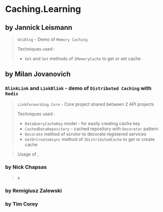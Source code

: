 # Caching.Learning

## by Jannick Leismann

> `UniBlog` - Demo of `Memory Caching` 
>
> Techniques used :
> * `Get` and `Set` methods of `IMemoryCache` to get or set cache

## by Milan Jovanovich

### `BlinkLink` and `LinkBlink` - demo of `Distributed Caching` with `Redis`
>
> `LinkForwarding.Core` - Core project shared between 2 API projects
>
> Techniques used : 
> * `DataQueryCacheKey` model - for easily creating cache key
> * `CachedDataRepository` - cached repository with `Decorator` pattern
> * `Decorate` method of scrutor to decorate registered services
> * `GetOrCreateAsync` method of `IDistributedCache` to get or create cache

> Usage of , 

### by Nick Chapsas

> s
> 
>

### by Remigiusz Zalewski

### by Tim Corey